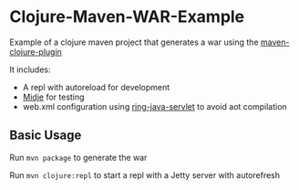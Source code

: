 # Clojure-Maven-WAR-Example

Example of a clojure maven project that generates a war using the [maven-clojure-plugin](https://github.com/talios/clojure-maven-plugin)

It includes:

* A repl with autoreload for development
* [Midje](https://github.com/marick/Midje/) for testing
* web.xml configuration using [ring-java-servlet](https://github.com/laurentpetit/ring-java-servlet) to avoid aot compilation

## Basic Usage

Run `mvn package` to generate the war

Run `mvn clojure:repl` to start a repl with a Jetty server with autorefresh